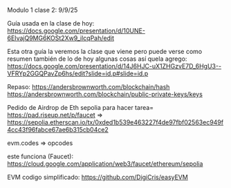 Modulo 1 clase 2: 9/9/25

Guía usada en la clase de hoy:
https://docs.google.com/presentation/d/10UNE-6EIvajQ9MG6KOSt2Xw9_ilcqPah/edit

Esta otra guía la veremos la clase que viene pero puede verse como resumen también de lo de hoy algunas cosas así quela agrego:
https://docs.google.com/presentation/d/14J6HJC-uX1ZHGzvE7D_6HgU3--VFRYp2GGQPavZp6hs/edit?slide=id.p#slide=id.p


Repaso:
https://andersbrownworth.com/blockchain/hash
https://andersbrownworth.com/blockchain/public-private-keys/keys

Pedido de Airdrop de Eth sepolia para hacer tarea= https://pad.riseup.net/p/faucet => https://sepolia.etherscan.io/tx/0xded1b539e463227f4de97fbf02563ec949f4cc43f96fabce67ae6b315cb04ce2

evm.codes => opcodes

  este funciona (Faucet):
     https://cloud.google.com/application/web3/faucet/ethereum/sepolia

EVM codigo simplificado: https://github.com/DigiCris/easyEVM